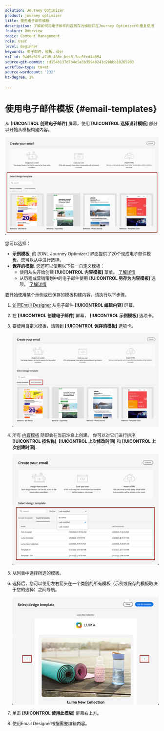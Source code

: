 ```yaml
---
solution: Journey Optimizer
product: journey optimizer
title: 使用电子邮件模板
description: 了解如何将电子邮件内容另存为模板并在Journey Optimizer中重复使用
feature: Overview
topic: Content Management
role: User
level: Beginner
keywords: 电子邮件，模板，设计
exl-id: 94d5e615-a7d6-468c-bee8-1ae5fcd4a694
source-git-commit: cd154b137d7b4e5a3b35948241d2bbbb18265903
workflow-type: tm+mt
source-wordcount: '232'
ht-degree: 1%

---
```


# 使用电子邮件模板 {#email-templates}

从 **[!UICONTROL 创建电子邮件]** 屏幕，使用 **[!UICONTROL 选择设计模板]** 部分以开始从模板构建内容。

![](assets/email_designer-templates.png)

您可以选择：
* **示例模板**. 的 [!DNL Journey Optimizer] 界面提供了20个现成电子邮件模板，您可以从中进行选择。
* **保存的模板**. 您还可以使用以下任一自定义模板：
   * 使用从头开始创建 **[!UICONTROL 内容模板]** 菜单。 [了解详情](content-templates.md#create-template-from-scratch)
   * 从历程或营销策划中的电子邮件使用 **[!UICONTROL 另存为内容模板]** 选项。 [了解详情](content-templates.md#save-as-template)

要开始使用某个示例或已保存的模板构建内容，请执行以下步骤。

1. [访问Email Designer](get-started-email-design.md) 从电子邮件 **[!UICONTROL 编辑内容]** 屏幕。

1. 在 **[!UICONTROL 创建电子邮件]** 屏幕， **[!UICONTROL 示例模板]** 选项卡。

1. 要使用自定义模板，请转到 **[!UICONTROL 保存的模板]** 选项卡。

   ![](assets/email_designer-saved-templates-tab.png)

1. 所有 [内容模板](content-templates.md#create-content-templates) 随即会在当前沙盒上创建。 你可以对它们进行排序 **[!UICONTROL 按名称]**, **[!UICONTROL 上次修改时间]** 和 **[!UICONTROL 上次创建时间]**.

   ![](assets/email_designer-saved-templates-filter.png)

1. 从列表中选择所选的模板。

1. 选择后，您可以使用左右箭头在一个类别的所有模板（示例或保存的模板取决于您的选择）之间导航。

   ![](assets/email_designer-saved-templates-navigate.png)

1. 单击 **[!UICONTROL 使用此模板]** 屏幕右上方。

1. 使用Email Designer根据需要编辑内容。
